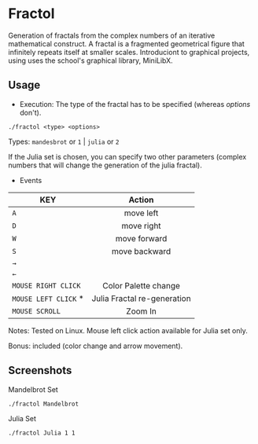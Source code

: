 
# Fractol
Generation of fractals from the complex numbers of an iterative mathematical construct. A fractal is a fragmented geometrical figure that infinitely repeats itself at smaller scales. Introduciont to graphical projects, using uses the school's graphical library, MiniLibX.

## Usage
- Execution: The type of the fractal has to be specified (whereas _options_ don't).

```shell
./fractol <type> <options>
```

Types: ``mandesbrot`` or ``1``   |   ``julia`` or ``2``

If the Julia set is chosen, you can specify two other parameters (complex numbers that will change the generation of the julia fractal).

- Events
  
 KEY           | Action        |
| -------------        |:-------------:|
| `A`                   | move left     |
| `D`                  | move right    |
| `W`                  | move forward  |
| `S`                  | move backward |
| `→`                  |        |
| `←`                  |        |
| `MOUSE RIGHT CLICK`  | Color Palette change    |
| `MOUSE LEFT CLICK` *  | Julia Fractal re-generation |
| `MOUSE SCROLL`       |  Zoom In |

Notes: Tested on Linux. Mouse left click action available for Julia set only.

Bonus: included (color change and arrow movement).

## Screenshots
Mandelbrot Set
```shell
./fractol Mandelbrot
```
Julia Set
```shell
./fractol Julia 1 1
```
